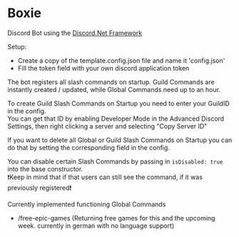 # Boxie

Discord Bot using the [Discord.Net Framework](https://discordnet.dev/)

Setup:
- Create a copy of the template.config.json file and name it 'config.json'
- Fill the token field with your own discord application token

The bot registers all slash commands on startup. Guild Commands are instantly created / updated, while Global Commands need up to an hour.

To create Guild Slash Commands on Startup you need to enter your GuildID in the config.\
You can get that ID by enabling Developer Mode in the Advanced Discord Settings, then right clicking a server and selecting "Copy Server ID"

If you want to delete all Global or Guild Slash Commands on Startup you can do that by setting the corresponding field in the config.

You can disable certain Slash Commands by passing in `isDisabled: true` into the base constructor.\
❗Keep in mind that if that users can still see the command, if it was previously registered❗

Currently implemented functioning Global Commands
- /free-epic-games (Returning free games for this and the upcoming week. currently in german with no language support)
